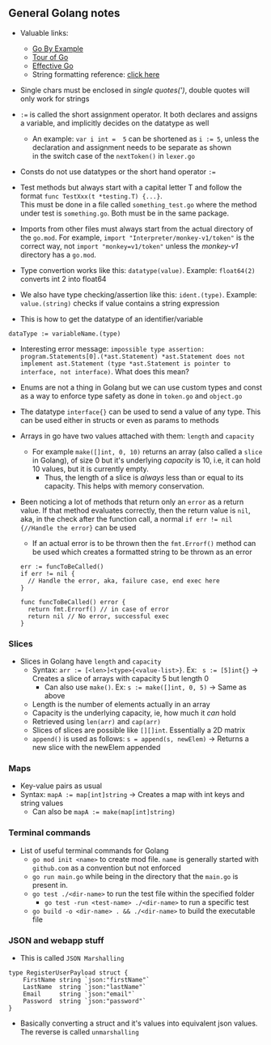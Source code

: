 ## General Golang notes
- Valuable links: 
  - [Go By Example](https://gobyexample.com/)
  - [Tour of Go](https://go.dev/tour/list) 
  - [Effective Go](https://go.dev/doc/effective_go)
  - String formatting reference: [click here](https://gobyexample.com/string-formatting)

- Single chars must be enclosed in *single quotes(')*, double quotes will only work for strings
- `:=` is called the short assignment operator. It both declares and assigns a variable, and implicitly decides on the datatype as well
  - An example: `var i int =  5` can be shortened as `i := 5`, unless the declaration and assignment needs to be separate as shown  
  in the switch case of the `nextToken()` in `lexer.go`
- Consts do not use datatypes or the short hand operator `:=`

- Test methods but always start with a capital letter T and follow the format `func TestXxx(t *testing.T) {...}`.  
This must be done in a file called `something_test.go` where the method under test is `something.go`. Both must be in the same package.
- Imports from other files must always start from the actual directory of the `go.mod`. For example, `import "Interpreter/monkey-v1/token"` is the correct way, not `import "monkey=v1/token"` unless the *monkey-v1* directory has a `go.mod`. 


- Type convertion works like this: `datatype(value)`. Example: `float64(2)` converts int 2 into float64
- We also have type checking/assertion like this: `ident.(type)`. Example: `value.(string)` checks if value contains a string expression
- This is how to get the datatype of an identifier/variable
```
dataType := variableName.(type)
```
- Interesting error message: `impossible type assertion: program.Statements[0].(*ast.Statement)
	*ast.Statement does not implement ast.Statement (type *ast.Statement is pointer to interface, not interface)`. What does this mean?

- Enums are not a thing in Golang but we can use custom types and const as a way to enforce type safety as done in `token.go` and `object.go`
- The datatype `interface{}` can be used to send a value of any type. This can be used either in structs or even as params to methods
- Arrays in go have two values attached with them: `length` and `capacity`
  - For example `make([]int, 0, 10)` returns an array (also called a `slice` in Golang), of size 0 but it's underlying *capacity* is 10, i.e, it can hold 10 values, but it is currently empty.
    - Thus, the length of a slice is *always* less than or equal to its capacity. This helps with memory conservation.
- Been noticing a lot of methods that return only an `error` as a return value. If that method evaluates correctly, then the return value is `nil`, aka, in the check after the function call, a normal `if err != nil {//Handle the error}` can be used
  - If an actual error is to be thrown then the `fmt.Errorf()` method can be used which creates a formatted string to be thrown as an error
  ```
  err := funcToBeCalled()
  if err != nil {
    // Handle the error, aka, failure case, end exec here
  }
  
  func funcToBeCalled() error {
    return fmt.Errorf() // in case of error
    return nil // No error, successful exec
  }
  ```

### Slices
- Slices in Golang have `length` and `capacity`
  - Syntax: `arr := [<len>]<type>{<value-list>}`. Ex: ` s := [5]int{}` -> Creates a slice of arrays with capacity 5 but length 0
    - Can also use `make()`. Ex: `s := make([]int, 0, 5)` -> Same as above
  - Length is the number of elements actually in an array
  - Capacity is the underlying capacity, ie, how much it *can* hold
  - Retrieved using `len(arr)` and `cap(arr)`
  - Slices of slices are possible like `[][]int`. Essentially a 2D matrix
  - `append()` is used as follows: `s = append(s, newElem)` -> Returns a new slice with the newElem appended

### Maps
- Key-value pairs as usual
- Syntax: `mapA := map[int]string` -> Creates a map with int keys and string values
  - Can also be `mapA := make(map[int]string)`

### Terminal commands  
- List of useful terminal commands for Golang
  - `go mod init <name>` to create mod file. `name` is generally started with `github.com` as a convention but not enforced
  - `go run main.go` while being in the directory that the `main.go` is present in.
  - `go test ./<dir-name>` to run the test file within the specified folder
    - `go test -run <test-name> ./<dir-name>` to run a specific test
  - `go build -o <dir-name> . && ./<dir-name>` to build the executable file

### JSON and webapp stuff
- This is called `JSON Marshalling`
```
type RegisterUserPayload struct {
	FirstName string `json:"firstName"`
	LastName  string `json:"lastName"`
	Email     string `json:"email"`
	Password  string `json:"password"`
}
```
- Basically converting a struct and it's values into equivalent json values. The reverse is called `unmarshalling`